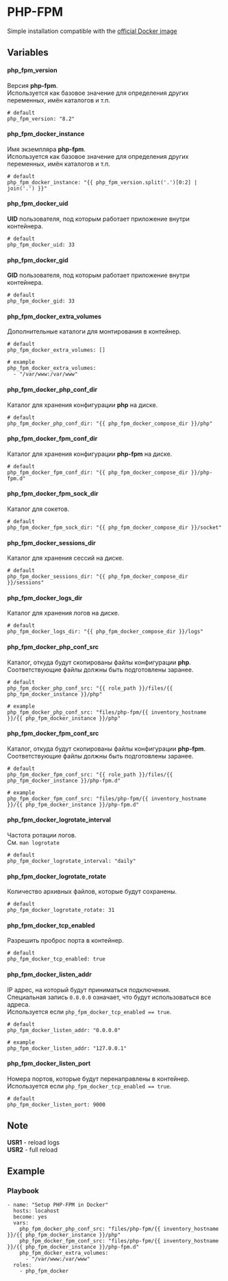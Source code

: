 # PHP-FPM

Simple installation compatible with the [official Docker image](https://hub.docker.com/_/php)


## Variables
#### php_fpm_version
Версия **php-fpm**.<br/>
Используется как базовое значение для определения других переменных, имён каталогов и т.п.
```
# default
php_fpm_version: "8.2"
```

#### php_fpm_docker_instance
Имя экземпляра **php-fpm**.<br/>
Используется как базовое значение для определения других переменных, имён каталогов и т.п.
```
# default
php_fpm_docker_instance: "{{ php_fpm_version.split('.')[0:2] | join('.') }}"
```

#### php_fpm_docker_uid
**UID** пользователя, под которым работает приложение внутри контейнера.
```
# default
php_fpm_docker_uid: 33
```

#### php_fpm_docker_gid
**GID** пользователя, под которым работает приложение внутри контейнера.
```
# default
php_fpm_docker_gid: 33
```

#### php_fpm_docker_extra_volumes
Дополнительные каталоги для монтирования в контейнер.
```
# default
php_fpm_docker_extra_volumes: []

# example
php_fpm_docker_extra_volumes:
  - "/var/www:/var/www"
```

#### php_fpm_docker_php_conf_dir
Каталог для хранения конфигурации **php** на диске.
```
# default
php_fpm_docker_php_conf_dir: "{{ php_fpm_docker_compose_dir }}/php"
```

#### php_fpm_docker_fpm_conf_dir
Каталог для хранения конфигурации **php-fpm** на диске.
```
# default
php_fpm_docker_fpm_conf_dir: "{{ php_fpm_docker_compose_dir }}/php-fpm.d"
```

#### php_fpm_docker_fpm_sock_dir
Каталог для сокетов.
```
# default
php_fpm_docker_fpm_sock_dir: "{{ php_fpm_docker_compose_dir }}/socket"
```

#### php_fpm_docker_sessions_dir
Каталог для хранения сессий на диске.
```
# default
php_fpm_docker_sessions_dir: "{{ php_fpm_docker_compose_dir }}/sessions"
```

#### php_fpm_docker_logs_dir
Каталог для хранения логов на диске.
```
# default
php_fpm_docker_logs_dir: "{{ php_fpm_docker_compose_dir }}/logs"
```

#### php_fpm_docker_php_conf_src
Каталог, откуда будут скопированы файлы конфигурации **php**.<br/>
Соответствующие файлы должны быть подготовлены заранее.
```
# default
php_fpm_docker_php_conf_src: "{{ role_path }}/files/{{ php_fpm_docker_instance }}/php"

# example
php_fpm_docker_php_conf_src: "files/php-fpm/{{ inventory_hostname }}/{{ php_fpm_docker_instance }}/php"
```

#### php_fpm_docker_fpm_conf_src
Каталог, откуда будут скопированы файлы конфигурации **php-fpm**.<br/>
Соответствующие файлы должны быть подготовлены заранее.
```
# default
php_fpm_docker_fpm_conf_src: "{{ role_path }}/files/{{ php_fpm_docker_instance }}/php-fpm.d"

# example
php_fpm_docker_fpm_conf_src: "files/php-fpm/{{ inventory_hostname }}/{{ php_fpm_docker_instance }}/php-fpm.d"
```

#### php_fpm_docker_logrotate_interval
Частота ротации логов.<br/>
См. `man logrotate`
```
# default
php_fpm_docker_logrotate_interval: "daily"
```

#### php_fpm_docker_logrotate_rotate
Количество архивных файлов, которые будут сохранены.
```
# default
php_fpm_docker_logrotate_rotate: 31
```

#### php_fpm_docker_tcp_enabled
Разрешить проброс порта в контейнер.
```
# default
php_fpm_docker_tcp_enabled: true
```

#### php_fpm_docker_listen_addr
IP адрес, на который будут приниматься подключения.<br/>
Специальная запись `0.0.0.0` означает, что будут использоваться все адреса.<br/>
Используется если `php_fpm_docker_tcp_enabled == true`.
```
# default
php_fpm_docker_listen_addr: "0.0.0.0"

# example
php_fpm_docker_listen_addr: "127.0.0.1"
```

#### php_fpm_docker_listen_port
Номера портов, которые будут перенаправлены в контейнер.<br/>
Используется если `php_fpm_docker_tcp_enabled == true`.
```
# default
php_fpm_docker_listen_port: 9000
```


## Note
**USR1** - reload logs<br/>
**USR2** - full reload


## Example
### Playbook
```
- name: "Setup PHP-FPM in Docker"
  hosts: locahost
  become: yes
  vars:
    php_fpm_docker_php_conf_src: "files/php-fpm/{{ inventory_hostname }}/{{ php_fpm_docker_instance }}/php"
    php_fpm_docker_fpm_conf_src: "files/php-fpm/{{ inventory_hostname }}/{{ php_fpm_docker_instance }}/php-fpm.d"
    php_fpm_docker_extra_volumes:
      - "/var/www:/var/www"
  roles:
    - php_fpm_docker
```
